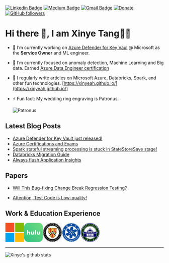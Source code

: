 [![Linkedin Badge](https://img.shields.io/badge/xinye-blue?style=flat-square&logo=Linkedin&logoColor=white&link=https://www.linkedin.com/in/xinye-tang/)](https://www.linkedin.com/in/xinye-tang/)
[![Medium Badge](https://img.shields.io/badge/TangTalk-black?style=flat-square&labelColor=000000&logo=Medium&link=https://xinyeah.github.io/)](https://xinyeah.github.io/)
[![Gmail Badge](https://img.shields.io/badge/tangxinye.tina@gmail.com-red?style=flat-square&logo=Gmail&logoColor=white&link=mailto:tangxinye.tina@gmail.com)](mailto:tangxinye.tina@gmail.com)
[![Donate](https://img.shields.io/badge/Support-%24-blue)](https://www.paypal.me/xinyeah)
[![GitHub followers](https://img.shields.io/github/followers/xinyeah?label=Follow&style=social)](https://github.com/xinyeah/?tab=follow)

# Hi there 👋, I am Xinye Tang👩‍💻

- 🔭 I’m currently working on [Azure Defender for Key Vaul](https://docs.microsoft.com/en-us/azure/security-center/defender-for-key-vault-introduction) @ Microsoft as the **Service Owner** and ML engineer.

- 🌱 I’m currently focused on anomaly detection, Machine Learning and Big data. Earned [Azure Data Engineer certification](https://www.youracclaim.com/badges/ba23d9b9-e09b-4c41-84c7-37d4de1ded6c/public_url)

- 📝 I regularly write articles on Microsoft Azure, Databricks, Spark, and other fun technologies. [https://xinyeah.github.io/](https://xinyeah.github.io/)

- ⚡ Fun fact: My wedding ring engraving is Patronus.

  <img src="https://images.ctfassets.net/usf1vwtuqyxm/6LWiIIfCx2eQkSU8yQeq88/bd866f01c30702ceafbd72151cdfdc82/Patronus_PM_B3C21M3HarrysPatronusChargingDownDementorsAcrossTheLake.Moment.jpg?w=914" alt="Patronus"  width="880"/>

##  Latest Blog Posts

<!-- BLOG-POST-LIST:START -->
- [Azure Defender for Key Vault just released!](https://xinyeah.github.io/Azure-Defender-for-Key-Vault-just-released/)
- [Azure Certifications and Exams](https://xinyeah.github.io/Azure-Certifications-and-Exams/)
- [Spark stateful streaming processing is stuck in StateStoreSave stage!](https://xinyeah.github.io/Spark-stateful-streaming-processing-is-stuck-in-StateStoreSave-stage/)
- [Databricks Migration Guide](https://xinyeah.github.io/databricks-migration-guide/)
- [Always flush Application Insights](https://xinyeah.github.io/always-flush-application-insights/)
<!-- BLOG-POST-LIST:END -->



## Papers

- [Will This Bug-fixing Change Break Regression Testing?](https://ieeexplore.ieee.org/document/7321218)

- [Attention, Test Code is Low-quality!](http://ceur-ws.org/Vol-1469/paper5.pdf)



## Work & Education Experience

<img src="https://raw.githubusercontent.com/xinyeah/xinyeah/master/images/microsoft.png" alt="Microsoft" width="60"/><img src="https://raw.githubusercontent.com/xinyeah/xinyeah/master/images/hulu.png" alt="Hulu" width="60"/><img src="https://raw.githubusercontent.com/xinyeah/xinyeah/master/images/waterloo.png" alt="University of Waterloo" width="60"/><img src="https://raw.githubusercontent.com/xinyeah/xinyeah/master/images/cas.png" alt="UCAS" width="60"/><img src="https://raw.githubusercontent.com/xinyeah/xinyeah/master/images/whu.png" alt="Wuhan University" width="60"/>

---

![Xinye's github stats](https://github-readme-stats.vercel.app/api?username=xinyeah&hide=stars,contribs&show_icons=true&count_private=true)
